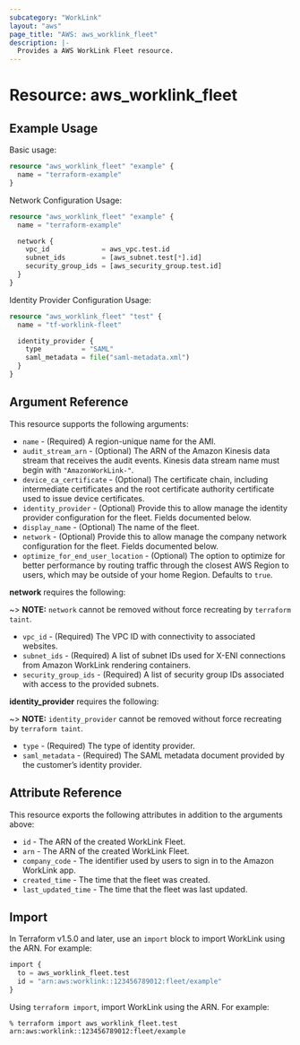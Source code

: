 ```yaml
---
subcategory: "WorkLink"
layout: "aws"
page_title: "AWS: aws_worklink_fleet"
description: |-
  Provides a AWS WorkLink Fleet resource.
---
```


# Resource: aws_worklink_fleet

## Example Usage

Basic usage:

```terraform
resource "aws_worklink_fleet" "example" {
  name = "terraform-example"
}
```

Network Configuration Usage:

```terraform
resource "aws_worklink_fleet" "example" {
  name = "terraform-example"

  network {
    vpc_id             = aws_vpc.test.id
    subnet_ids         = [aws_subnet.test[*].id]
    security_group_ids = [aws_security_group.test.id]
  }
}
```

Identity Provider Configuration Usage:

```terraform
resource "aws_worklink_fleet" "test" {
  name = "tf-worklink-fleet"

  identity_provider {
    type          = "SAML"
    saml_metadata = file("saml-metadata.xml")
  }
}
```

## Argument Reference

This resource supports the following arguments:

* `name` - (Required) A region-unique name for the AMI.
* `audit_stream_arn` - (Optional) The ARN of the Amazon Kinesis data stream that receives the audit events. Kinesis data stream name must begin with `"AmazonWorkLink-"`.
* `device_ca_certificate` - (Optional) The certificate chain, including intermediate certificates and the root certificate authority certificate used to issue device certificates.
* `identity_provider` - (Optional) Provide this to allow manage the identity provider configuration for the fleet. Fields documented below.
* `display_name` - (Optional) The name of the fleet.
* `network` - (Optional) Provide this to allow manage the company network configuration for the fleet. Fields documented below.
* `optimize_for_end_user_location` - (Optional) The option to optimize for better performance by routing traffic through the closest AWS Region to users, which may be outside of your home Region. Defaults to `true`.

**network** requires the following:

~> **NOTE:** `network` cannot be removed without force recreating by `terraform taint`.

* `vpc_id` - (Required) The VPC ID with connectivity to associated websites.
* `subnet_ids` - (Required) A list of subnet IDs used for X-ENI connections from Amazon WorkLink rendering containers.
* `security_group_ids` - (Required) A list of security group IDs associated with access to the provided subnets.

**identity_provider** requires the following:

~> **NOTE:** `identity_provider` cannot be removed without force recreating by `terraform taint`.

* `type` - (Required) The type of identity provider.
* `saml_metadata` - (Required) The SAML metadata document provided by the customer’s identity provider.

## Attribute Reference

This resource exports the following attributes in addition to the arguments above:

* `id` - The ARN of the created WorkLink Fleet.
* `arn` - The ARN of the created WorkLink Fleet.
* `company_code` - The identifier used by users to sign in to the Amazon WorkLink app.
* `created_time` - The time that the fleet was created.
* `last_updated_time` - The time that the fleet was last updated.

## Import

In Terraform v1.5.0 and later, use an `import` block to import WorkLink using the ARN. For example:

```terraform
import {
  to = aws_worklink_fleet.test
  id = "arn:aws:worklink::123456789012:fleet/example"
}
```

Using `terraform import`, import WorkLink using the ARN. For example:

```console
% terraform import aws_worklink_fleet.test arn:aws:worklink::123456789012:fleet/example
```
